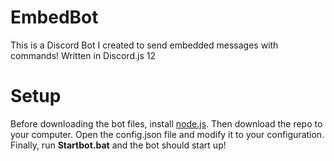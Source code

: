 # EmbedBot
This is a Discord Bot I created to send embedded messages with commands! Written in Discord.js 12

# Setup
Before downloading the bot files, install [node.js](https://nodejs.org/en/download/).
Then download the repo to your computer.
Open the config.json file and modify it to your configuration.
Finally, run **Startbot.bat** and the bot should start up!
